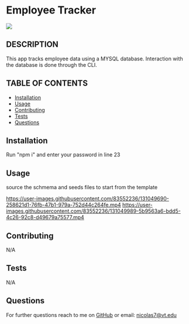 # Employee Tracker
<img src="https://img.shields.io/badge/MIT-license-green">
    
## DESCRIPTION
    
This app tracks employee data using a MYSQL database. Interaction with the database is done through the CLI.
    
    
## TABLE OF CONTENTS
- [Installation](#installation)
- [Usage](#usage)
- [Contributing](#contributing)
- [Tests](#tests)
- [Questions](#questions)


## Installation
    
Run "npm i" and enter your password in line 23

## Usage

source the schmema and seeds files to start from the template

https://user-images.githubusercontent.com/83552236/131049690-258621d1-76fb-47b1-979a-752d44c264fe.mp4
https://user-images.githubusercontent.com/83552236/131049989-5b9563a6-bdd5-4c26-92c8-d49679a75577.mp4

## Contributing

N/A

## Tests 

N/A

## Questions

For further questions reach to me on [GitHub](https://github.com/NickLeon92)
or email: nicolas7@vt.edu
